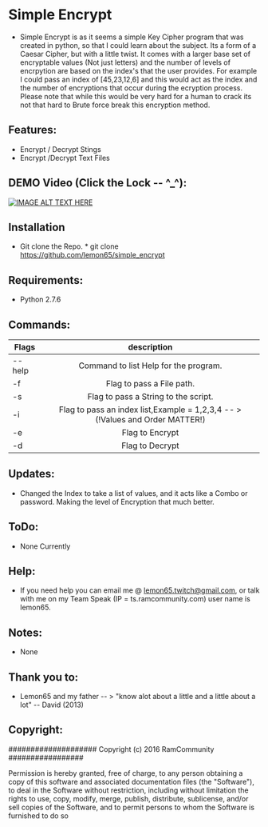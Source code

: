 # Simple Encrypt
   * Simple Encrypt is as it seems a simple Key Cipher program that was created in python, so that I could learn about the subject. Its a form of a Caesar Cipher, but with a little twist. It comes with a larger base set of encryptable values (Not just letters) and the number of levels of encrpytion are based on the index's that the user provides. For example I could pass an index of [45,23,12,6] and this would act as the index and the number of encryptions that occur during the ecryption process. Please note that while this would be very hard for a human to crack its not that hard to Brute force break this encryption method. 
## Features:
   * Encrypt / Decrypt Stings 
   * Encrypt /Decrypt Text Files

## DEMO Video (Click the Lock -- ^_^):
[![IMAGE ALT TEXT HERE](http://cdn.mysitemyway.com/etc-mysitemyway/icons/legacy-previews/icons/simple-black-square-icons-business/126710-simple-black-square-icon-business-lock6-sc48.png)](https://www.youtube.com/watch?v=G-l1NHKPd3c)

## Installation
   * Git clone the Repo. 
   	* git clone https://github.com/lemon65/simple_encrypt

## Requirements:
   * Python 2.7.6

## Commands:
| Flags        | description |
| ------------- |:-------------:|
| --help| Command to list Help for the program. |
| -f | Flag to pass a File path. |
| -s | Flag to pass a String to the script. |
| -i | Flag to pass an index list,Example = 1,2,3,4 -- > (!Values and Order MATTER!)|
| -e | Flag to Encrypt |
| -d | Flag to Decrypt |

## Updates:
  * Changed the Index to take a list of values, and it acts like a Combo or
    password. Making the level of Encryption that much better. 

## ToDo:
  * None Currently

## Help:
  * If you need help you can email me @ lemon65.twitch@gmail.com, or talk with me on my Team Speak
    (IP = ts.ramcommunity.com) user name is lemon65. 

## Notes:
  * None

## Thank you to:
  * Lemon65 and my father -- > "know alot about a little and a little about a lot" -- David (2013)

## Copyright:

#################### Copyright (c) 2016 RamCommunity #################

Permission is hereby granted, free of charge, to any person obtaining a copy of
this software and associated documentation files (the "Software"), to deal in
the Software without restriction, including without limitation the rights to
use, copy, modify, merge, publish, distribute, sublicense, and/or sell copies
of the Software, and to permit persons to whom the Software is furnished to do so
